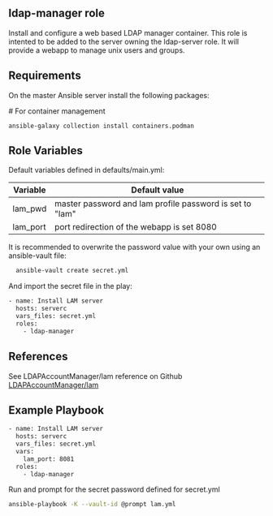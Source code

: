 ## ldap-manager role


Install and configure a web based LDAP manager container.
This role is intented to be added to the server owning the ldap-server role.
It will provide a webapp to manage unix users and groups.

## Requirements

On the master Ansible server install the following packages:

\# For container management
```
ansible-galaxy collection install containers.podman
```




## Role Variables

Default variables defined in defaults/main.yml:

| Variable | Default value |
| --------|-------|
| lam_pwd | master password and lam profile password is set to "lam"  |
| lam_port | port redirection of the webapp is set 8080 |



It is recommended to overwrite the password value with your own using an ansible-vault file:

``` sh
  ansible-vault create secret.yml
```

And import the secret file in the play:

``` sh
- name: Install LAM server
  hosts: serverc
  vars_files: secret.yml
  roles:
    - ldap-manager
```



## References

See LDAPAccountManager/lam reference on Github [LDAPAccountManager/lam](https://github.com/LDAPAccountManager/lam)



## Example Playbook


``` sh
- name: Install LAM server
  hosts: serverc
  vars_files: secret.yml
  vars:
    lam_port: 8081
  roles:
    - ldap-manager
```

Run and prompt for the secret password defined for secret.yml
``` sh
ansible-playbook -K --vault-id @prompt lam.yml
```


